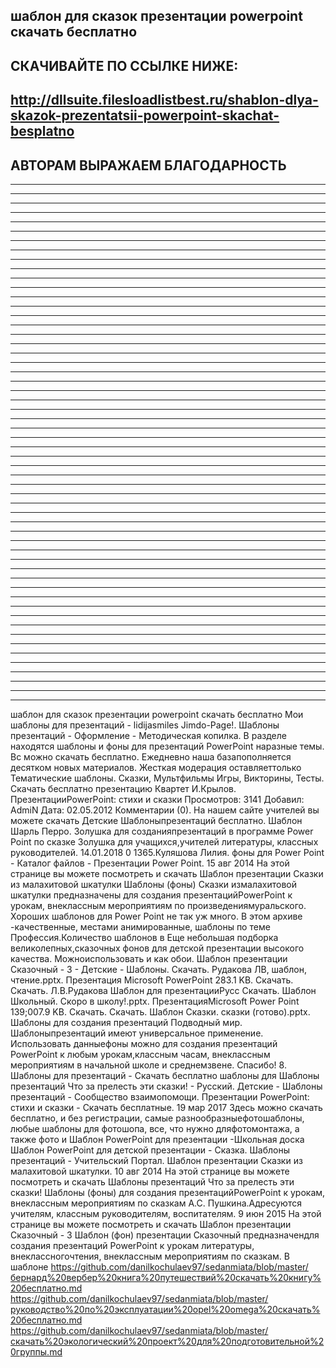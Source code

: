 шаблон для сказок презентации powerpoint скачать бесплатно
--------------------------------------------------
СКАЧИВАЙТЕ ПО ССЫЛКЕ НИЖЕ:
--------------------------------------------------
http://dllsuite.filesloadlistbest.ru/shablon-dlya-skazok-prezentatsii-powerpoint-skachat-besplatno
--------------------------------------------------
АВТОРАМ ВЫРАЖАЕМ БЛАГОДАРНОСТЬ
--------------------------------------------------
--------------------------------------------------
--------------------------------------------------
--------------------------------------------------
--------------------------------------------------
--------------------------------------------------
--------------------------------------------------
--------------------------------------------------
--------------------------------------------------
--------------------------------------------------
--------------------------------------------------
--------------------------------------------------
--------------------------------------------------
--------------------------------------------------
--------------------------------------------------
--------------------------------------------------
--------------------------------------------------
--------------------------------------------------
--------------------------------------------------
--------------------------------------------------
--------------------------------------------------
--------------------------------------------------
--------------------------------------------------
--------------------------------------------------
--------------------------------------------------
--------------------------------------------------
--------------------------------------------------
--------------------------------------------------
--------------------------------------------------
--------------------------------------------------
--------------------------------------------------
--------------------------------------------------
--------------------------------------------------
--------------------------------------------------
--------------------------------------------------
--------------------------------------------------
--------------------------------------------------
--------------------------------------------------
--------------------------------------------------
--------------------------------------------------
--------------------------------------------------
--------------------------------------------------
--------------------------------------------------
--------------------------------------------------
--------------------------------------------------
--------------------------------------------------
--------------------------------------------------
--------------------------------------------------
--------------------------------------------------
--------------------------------------------------
--------------------------------------------------
--------------------------------------------------
--------------------------------------------------
--------------------------------------------------
--------------------------------------------------
--------------------------------------------------
--------------------------------------------------
шаблон для сказок презентации powerpoint скачать бесплатно Мои шаблоны для презентаций - lidijasmiles Jimdo-Page!. Шаблоны презентаций - Оформление - Методическая копилка. В разделе находятся шаблоны и фоны для презентаций PowerPoint наразные темы.  Вс можно скачать бесплатно. Ежедневно наша базапополняется десятком новых материалов. Жесткая модерация оставляеттолько  Тематические шаблоны.  Сказки, Мультфильмы  Игры, Викторины, Тесты. Скачать бесплатно презентацию Квартет И.Крылов. ПрезентацииPowerPoint: стихи и сказки  Просмотров: 3141  Добавил: AdmiN  Дата: 02.05.2012  Комментарии (0). На нашем сайте учителей вы можете скачать Детские Шаблоныпрезентаций бесплатно.  Шаблон Шарль Перро. Золушка для созданияпрезентаций в программе Power Point по сказке Золушка для учащихся,учителей литературы, классных руководителей. 14.01.2018 0 1365.Куляшова Лилия. фоны для Рower Point - Каталог файлов - Презентации Power Point. 15 авг 2014  На этой странице вы можете посмотреть и скачать Шаблон презентации Сказки из малахитовой шкатулки  Шаблоны (фоны) Сказки измалахитовой шкатулки предназначены для создания презентацийPowerPoint к урокам, внеклассным мероприятиям по произведениямуральского. Хороших шаблонов для Power Point не так уж много. В этом архиве -качественные, местами анимированные, шаблоны по теме Профессия.Количество шаблонов в  Еще небольшая подборка великолепных,сказочных фонов для детской презентации высокого качества. Можноиспользовать и как обои. Шаблон презентации Сказочный - 3 - Детские - Шаблоны. Скачать. Рудакова ЛВ, шаблон, чтение.pptx. Презентация Microsoft PowerPoint 283.1 KB. Скачать. Скачать. Л.В.Рудакова Шаблон для презентацииРусс  Скачать. Шаблон Школьный. Скоро в школу!.pptx. ПрезентацияMicrosoft Power Point 139;007.9 KB. Скачать. Скачать. Шаблон Сказки. сказки (готово).pptx. Шаблоны для создания презентаций Подводный мир. Шаблоныпрезентаций имеют универсальное применение. Использовать данныефоны можно для создания презентаций PowerPoint к любым урокам,классным часам, внеклассным мероприятиям в начальной школе и среднемзвене. Спасибо! 8. Шаблоны для презентаций - Скачать бесплатно шаблоны для
Шаблоны презентаций Что за прелесть эти сказки! - Русский. Детские - Шаблоны презентаций - Сообщество взаимопомощи. Презентации PowerPoint: стихи и сказки - Скачать бесплатные. 19 мар 2017  Здесь можно скачать бесплатно, и без регистрации, самые разнообразныефотошаблоны, любые шаблоны для фотошопа, все, что нужно дляфотомонтажа, а также фото и  Шаблон PowerPoint для презентации -Школьная доска  Шаблон PowerPoint для детской презентации - Сказка. Шаблоны презентаций - Учительский Портал. Шаблон презентации Сказки из малахитовой шкатулки. 10 авг 2014  На этой странице вы можете посмотреть и скачать Шаблоны презентаций Что за прелесть эти сказки!  Шаблоны (фоны) для создания презентацийPowerPoint к урокам, внеклассным мероприятиям по сказкам А.С. Пушкина.Адресуются учителям, классным руководителям, воспитателям. 9 июн 2015  На этой странице вы можете посмотреть и скачать Шаблон презентации Сказочный - 3  Шаблон (фон) презентации Сказочный предназначендля создания презентаций PowerPoint к урокам литературы, внеклассногочтения, внеклассным мероприятиям по сказкам. В шаблоне
https://github.com/danilkochulaev97/sedanmiata/blob/master/бернард%20вербер%20книга%20путешествий%20скачать%20книгу%20бесплатно.md
https://github.com/danilkochulaev97/sedanmiata/blob/master/руководство%20по%20эксплуатации%20opel%20omega%20скачать%20бесплатно.md
https://github.com/danilkochulaev97/sedanmiata/blob/master/скачать%20экологический%20проект%20для%20подготовительной%20группы.md